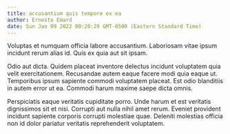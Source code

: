 ```yaml
---
title: accusantium quis tempore ex ea
author: Ernesto Emard
date: Sun Jan 09 2022 00:20:29 GMT-0500 (Eastern Standard Time)
---
```

Voluptas et numquam officia labore accusantium. Laboriosam vitae ipsum incidunt rerum alias id. Quis ex quia aut sit ipsam.

 Odio aut dicta. Quidem placeat inventore delectus incidunt voluptatem quia velit exercitationem. Recusandae autem eaque facere modi quia eaque ut. Temporibus ipsum sapiente commodi voluptatem placeat. Est odio blanditiis in autem error ut ea. Commodi harum maxime saepe dicta omnis.

 Perspiciatis eaque veritatis cupiditate porro. Unde harum et est veritatis dignissimos sit et nisi. Corrupti aut nulla nihil amet rerum. Eveniet provident incidunt sapiente corporis corrupti molestiae quae. Deleniti molestias officia non id dolor pariatur veritatis reprehenderit voluptatem.